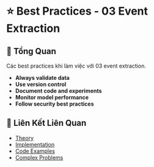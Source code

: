 # ⭐ Best Practices - 03 Event Extraction

## 🎯 Tổng Quan

Các best practices khi làm việc với 03 event extraction.

- **Always validate data**
- **Use version control**
- **Document code and experiments**
- **Monitor model performance**
- **Follow security best practices**

## 🔗 Liên Kết Liên Quan

- [Theory](./THEORY_03_event_extraction.md)
- [Implementation](./IMPLEMENTATION_03_event_extraction.md)
- [Code Examples](./CODE_EXAMPLES_03_event_extraction.md)
- [Complex Problems](./COMPLEX_PROBLEMS.md)
